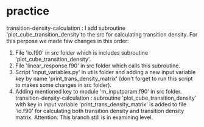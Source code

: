 # practice
transition-density-calculation : I add subroutine 'plot_cube_transition_density'to the src for calculating transition density. For this perpose we made few changes in this order:
1) File 'io.f90' in src folder which is includes subroutine 'plot_cube_transition_density'.
2) File 'linear_response.f90' in src folder which calls this subroutine.
3) Script 'input_variables.py' in utils folder and adding a new input variable key by name 'print_trans_density_matrix' (don't forget to run this script to makes some changes in src folder).
4) Adding mentioned key to module 'm_inputparam.f90' in src folder.
transition-density-calculation : subroutine 'plot_cube_transition_density' with key in input variable 'print_trans_density_matrix' is added to file 'io.f90' for calculating both transition density and transition density matrix. Attention: This branch still is in examining level.
